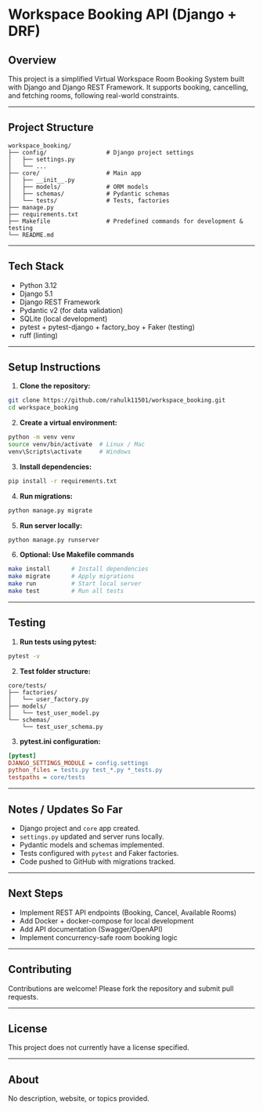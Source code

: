 # Workspace Booking API (Django + DRF)

## Overview

This project is a simplified Virtual Workspace Room Booking System built with Django and Django REST Framework. It supports booking, cancelling, and fetching rooms, following real-world constraints.

---

## Project Structure

```
workspace_booking/
├── config/                 # Django project settings
│   ├── settings.py
│   └── ...
├── core/                   # Main app
│   ├── __init__.py
│   ├── models/             # ORM models
│   ├── schemas/            # Pydantic schemas
│   └── tests/              # Tests, factories
├── manage.py
├── requirements.txt
├── Makefile                # Predefined commands for development & testing
└── README.md
```

---

## Tech Stack

* Python 3.12
* Django 5.1
* Django REST Framework
* Pydantic v2 (for data validation)
* SQLite (local development)
* pytest + pytest-django + factory_boy + Faker (testing)
* ruff (linting)

---

## Setup Instructions

1. **Clone the repository:**

```bash
git clone https://github.com/rahulk11501/workspace_booking.git
cd workspace_booking
```

2. **Create a virtual environment:**

```bash
python -m venv venv
source venv/bin/activate  # Linux / Mac
venv\Scripts\activate     # Windows
```

3. **Install dependencies:**

```bash
pip install -r requirements.txt
```

4. **Run migrations:**

```bash
python manage.py migrate
```

5. **Run server locally:**

```bash
python manage.py runserver
```

6. **Optional: Use Makefile commands**

```bash
make install      # Install dependencies
make migrate      # Apply migrations
make run          # Start local server
make test         # Run all tests
```

---

## Testing

1. **Run tests using pytest:**

```bash
pytest -v
```

2. **Test folder structure:**

```
core/tests/
├── factories/
│   └── user_factory.py
├── models/
│   └── test_user_model.py
└── schemas/
    └── test_user_schema.py
```

3. **pytest.ini configuration:**

```ini
[pytest]
DJANGO_SETTINGS_MODULE = config.settings
python_files = tests.py test_*.py *_tests.py
testpaths = core/tests
```

---

## Notes / Updates So Far

* Django project and `core` app created.
* `settings.py` updated and server runs locally.
* Pydantic models and schemas implemented.
* Tests configured with `pytest` and Faker factories.
* Code pushed to GitHub with migrations tracked.

---

## Next Steps

* Implement REST API endpoints (Booking, Cancel, Available Rooms)
* Add Docker + docker-compose for local development
* Add API documentation (Swagger/OpenAPI)
* Implement concurrency-safe room booking logic

---

## Contributing

Contributions are welcome! Please fork the repository and submit pull requests.

---

## License

This project does not currently have a license specified.

---

## About

No description, website, or topics provided.
